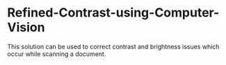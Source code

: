 # Refined-Contrast-using-Computer-Vision
This solution can be used to correct contrast and brightness issues which occur while scanning a document.
